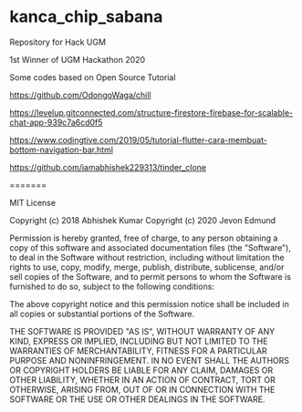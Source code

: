 # kanca_chip_sabana
Repository for Hack UGM

1st Winner of UGM Hackathon 2020

Some codes based on Open Source Tutorial

https://github.com/OdongoWaga/chill

https://levelup.gitconnected.com/structure-firestore-firebase-for-scalable-chat-app-939c7a6cd0f5

https://www.codingtive.com/2019/05/tutorial-flutter-cara-membuat-bottom-navigation-bar.html

https://github.com/iamabhishek229313/tinder_clone

=======


MIT License

Copyright (c) 2018 Abhishek Kumar
Copyright (c) 2020 Jevon Edmund

Permission is hereby granted, free of charge, to any person obtaining a copy
of this software and associated documentation files (the "Software"), to deal
in the Software without restriction, including without limitation the rights
to use, copy, modify, merge, publish, distribute, sublicense, and/or sell
copies of the Software, and to permit persons to whom the Software is
furnished to do so, subject to the following conditions:

The above copyright notice and this permission notice shall be included in all
copies or substantial portions of the Software.

THE SOFTWARE IS PROVIDED "AS IS", WITHOUT WARRANTY OF ANY KIND, EXPRESS OR
IMPLIED, INCLUDING BUT NOT LIMITED TO THE WARRANTIES OF MERCHANTABILITY,
FITNESS FOR A PARTICULAR PURPOSE AND NONINFRINGEMENT. IN NO EVENT SHALL THE
AUTHORS OR COPYRIGHT HOLDERS BE LIABLE FOR ANY CLAIM, DAMAGES OR OTHER
LIABILITY, WHETHER IN AN ACTION OF CONTRACT, TORT OR OTHERWISE, ARISING FROM,
OUT OF OR IN CONNECTION WITH THE SOFTWARE OR THE USE OR OTHER DEALINGS IN THE
SOFTWARE.
